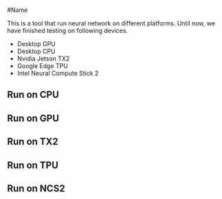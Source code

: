 #Name


This is a tool that run neural network on different platforms. Until now, we have finished 
testing on following devices.
- Desktop GPU
- Desktop CPU
- Nvidia Jetson TX2
- Google Edge TPU
- Intel Neural Compute Stick 2


## Run on CPU


## Run on GPU


## Run on TX2


## Run on TPU


## Run on NCS2